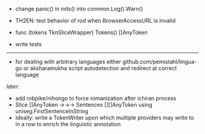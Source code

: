 
- change panic() in inits() into common.Log().Warn()

- TH2EN: test behavior of rod when BrowserAccessURL is invalid

- func (tokens TknSliceWrapper) Tokens() []AnyToken

- write tests

<hr>

- for dealing with arbitrary languages either github.com/pemistahl/lingua-go or aksharamukha script autodetection and redirect at correct language

*later:*

- add robpike/nihongo to force romanization after ichiran process
- Slice []AnyToken →→→ Sentences [][]AnyToken using uniseg.FirstSentenceInString
- Ideally: write a TokenWriter upon which multiple providers may write to in a row to enrich the linguistic annotation
